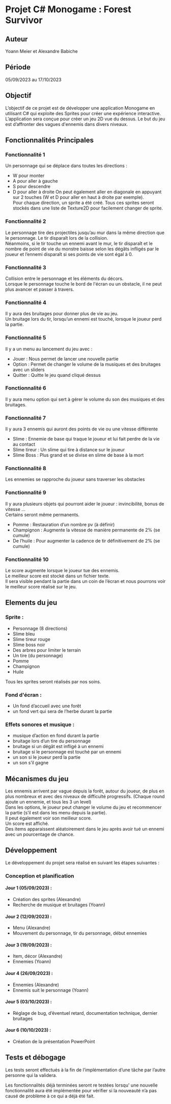 # Projet C# Monogame : Forest Survivor

## Auteur
Yoann Meier et Alexandre Babiche
## Période
05/09/2023 au 17/10/2023
## Objectif
L’objectif de ce projet est de développer une application Monogame en utilisant C# qui exploite des Sprites pour créer une expérience interactive. <br>
L’application sera conçue pour créer un jeu 2D vue du dessus. Le but du jeu est d’affronter des vagues d'ennemis dans divers niveaux.
## Fonctionnalités Principales
 
### Fonctionnalité 1
Un personnage qui se déplace dans toutes les directions :
- W pour monter
- A pour aller à gauche
- S pour descendre
- D pour aller à droite
On peut également aller en diagonale en appuyant sur 2 touches (W et D pour aller en haut à droite par exemple).<br>
Pour chaque direction, un sprite a été créé. Tous ces sprites seront stockés dans une liste de Texture2D pour facilement changer de sprite.
### Fonctionnalité 2
Le personnage tire des projectiles jusqu’au mur dans la même direction que le personnage. Le tir disparaît lors de la collision.<br>
Néanmoins, si le tir touche un ennemi avant le mur, le tir disparaît et le nombre de point de vie du monstre baisse selon les dégâts infligés par le joueur et l’ennemi disparaît si ses points de vie sont égal à 0.
### Fonctionnalité 3
Collision entre le personnage et les éléments du décors.<br> 
Lorsque le personnage touche le bord de l'écran ou un obstacle, il ne peut plus avancer et passer à travers.
### Fonctionnalité 4
Il y aura des bruitages pour donner plus de vie au jeu. <br>
Un bruitage lors du tir, lorsqu’un ennemi est touché, lorsque le joueur perd la partie.
### Fonctionnalité 5
Il y a un menu au lancement du jeu avec :
- Jouer : Nous permet de lancer une nouvelle partie
- Option : Permet de changer le volume de la musiques et des bruitages avec un sliders
- Quitter : Quitte le jeu quand cliqué dessus
### Fonctionnalité 6
Il y aura menu option qui sert à gérer le volume du son des musiques et des bruitages.
### Fonctionnalité 7
Il y aura 3 ennemis qui auront des points de vie ou une vitesse différente
- Slime : Ennemie de base qui traque le joueur et lui fait perdre de la vie au contact
- Slime tireur : Un slime qui tire à distance sur le joueur
- Slime Boss : Plus grand et se divise en slime de base à la mort
### Fonctionnalité 8
Les ennemies se rapproche du joueur sans traverser les obstacles
### Fonctionnalité 9
Il y aura plusieurs objets qui pourront aider le joueur : invincibilité, bonus de vitesse …<br>
Certains seront même permanents.
- Pomme : Restauration d’un nombre pv (à définir)
- Champignon : Augmente la vitesse de manière permanente de 2% (se cumule)
- De l’huile : Pour augmenter la cadence de tir définitivement de 2% (se cumule)
### Fonctionnalité 10
Le score augmente lorsque le joueur tue des ennemis.<br>
Le meilleur score est stocké dans un fichier texte. <br>
Il sera visible pendant la partie dans un coin de l’écran et nous pourrons voir le meilleur score réalisé sur le jeu.
## Elements du jeu
### Sprite :
- Personnage (8 directions)
- Slime bleu
- Slime tireur rouge
- Slime boss noir
- Des arbres pour limiter le terrain
- Un tire (du personnage)
- Pomme
- Champignon
- Huile

Tous les sprites seront réalisés par nos soins.
### Fond d'écran :
- Un fond d’accueil avec une forêt
- un fond vert qui sera de l’herbe durant la partie

### Effets sonores et musique :
- musique d’action en fond durant la partie
- bruitage lors d’un tire du personnage
- bruitage si un dégât est infligé à un ennemi
- bruitage si le personnage est touché par un ennemi
- un son si le joueur perd la partie
- un son s’il gagne

## Mécanismes du jeu
Les ennemis arrivent par vague depuis la forêt, autour du joueur, de plus en plus nombreux et avec des niveaux de difficulté progressifs. (Chaque round ajoute un ennemie, et tous les 3 un level) <br>
Dans les options, le joueur peut changer le volume du jeu et recommencer la partie (s’il est dans les menu depuis la partie). <br>
Il peut également voir son meilleur score.<br>
Un score est affiché.<br>
Des items apparaissent aléatoirement dans le jeu après avoir tué un ennemi avec un pourcentage de chance.<br>
## Développement
Le développement du projet sera réalisé en suivant les étapes suivantes :

### Conception et planification
#### Jour 1 (05/09/2023) :
- Création des sprites (Alexandre)
- Recherche de musique et bruitages (Yoann)
#### Jour 2 (12/09/2023) :
- Menu (Alexandre)
- Mouvement du personnage, tir du personnage, début ennemies
#### Jour 3 (19/09/2023) :
- Item, décor (Alexandre)
- Ennemies (Yoann)
#### Jour 4 (26/09/2023) :
- Ennemies (Alexandre)
- Ennemis suit le personnage (Yoann)
#### Jour 5 (03/10/2023) :
- Réglage de bug, d’éventuel retard, documentation technique, dernier bruitages
#### Jour 6 (10/10/2023) :
- Création de la présentation PowerPoint
## Tests et débogage
Les tests seront effectués à la fin de l’implémentation d’une tâche par l’autre personne qui la validera.

Les fonctionnalités déjà terminées seront re testées lorsqu' une nouvelle fonctionnalité aura été implémentée pour vérifier si la nouveauté n’a pas causé de problème à ce qui a déjà été fait. 
